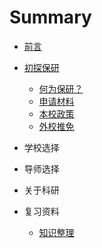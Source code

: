 # Summary

- [前言](前言.md)
- [初探保研](初探保研/README.md)

  - [何为保研？](初探保研/何为保研？.md)
  - [申请材料](初探保研/申请材料.md)
  - [本校政策](初探保研/本校政策.md)
  - [外校推免](初探保研/外校推免.md)
- 学校选择
- 导师选择
- 关于科研
- 复习资料
  - [知识整理](复习资料/知识整理.md)
